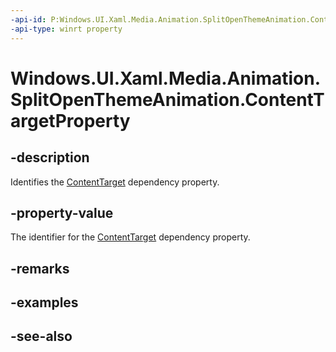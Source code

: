 ```yaml
---
-api-id: P:Windows.UI.Xaml.Media.Animation.SplitOpenThemeAnimation.ContentTargetProperty
-api-type: winrt property
---
```


<!-- Property syntax
public Windows.UI.Xaml.DependencyProperty ContentTargetProperty { get; }
-->

# Windows.UI.Xaml.Media.Animation.SplitOpenThemeAnimation.ContentTargetProperty

## -description
Identifies the [ContentTarget](splitopenthemeanimation_contenttarget.md) dependency property.



## -property-value
The identifier for the [ContentTarget](splitopenthemeanimation_contenttarget.md) dependency property.

## -remarks

## -examples

## -see-also
